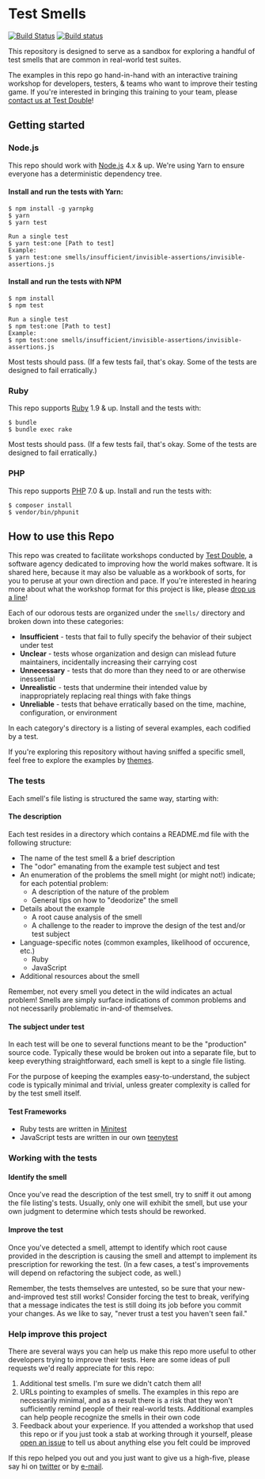 # Test Smells

[![Build Status](https://travis-ci.org/testdouble/test-smells.svg?branch=master)](https://travis-ci.org/testdouble/test-smells)
[![Build status](https://ci.appveyor.com/api/projects/status/4bj4uiu7q894scg2/branch/master?svg=true)](https://ci.appveyor.com/project/searls/test-smells/branch/master)

This repository is designed to serve as a sandbox for exploring a handful of test
smells that are common in real-world test suites.

The examples in this repo go hand-in-hand with an interactive training workshop
for developers, testers, & teams who want to improve their testing game. If
you're interested in bringing this training to your team, please [contact us at
Test Double](mailto:hello+testsmells@testdouble.com)!

## Getting started

### Node.js

This repo should work with [Node.js](http://nodejs.org) 4.x & up. We're using 
Yarn to ensure everyone has a deterministic dependency tree.

#### Install and run the tests with Yarn:

```
$ npm install -g yarnpkg
$ yarn
$ yarn test

Run a single test
$ yarn test:one [Path to test]
Example:
$ yarn test:one smells/insufficient/invisible-assertions/invisible-assertions.js
```


#### Install and run the tests with NPM

```
$ npm install
$ npm test

Run a single test
$ npm test:one [Path to test]
Example:
$ npm test:one smells/insufficient/invisible-assertions/invisible-assertions.js
```

Most tests should pass. (If a few tests fail, that's okay. Some of the tests are
designed to fail erratically.)

### Ruby

This repo supports [Ruby](https://www.ruby-lang.org) 1.9 & up. Install and the
tests with:

```
$ bundle
$ bundle exec rake
```

Most tests should pass. (If a few tests fail, that's okay. Some of the tests are
designed to fail erratically.)

### PHP

This repo supports [PHP](http://php.net) 7.0 & up. Install and run the tests with:

```
$ composer install
$ vendor/bin/phpunit
```


## How to use this Repo

This repo was created to facilitate workshops conducted by [Test
Double](http://testdouble.com), a software agency dedicated to improving how the
world makes software. It is shared here, because it may also be valuable as a
workbook of sorts, for you to peruse at your own direction and pace. If you're
interested in hearing more about what the workshop format for this project is
like, please [drop us a line](mailto:hello+testsmells@testdouble.com)!

Each of our odorous tests are organized under the `smells/` directory and broken
down into these categories:

* **Insufficient** - tests that fail to fully specify the behavior of their
subject under test
* **Unclear** - tests whose organization and design can mislead future
maintainers, incidentally increasing their carrying cost
* **Unnecessary** - tests that do more than they need to or are otherwise
inessential
* **Unrealistic** - tests that undermine their intended value by inappropriately
replacing real things with fake things
* **Unreliable** - tests that behave erratically based on the time, machine,
configuration, or environment

In each category's directory is a listing of several examples, each codified by
a test.

If you're exploring this repository without having sniffed a specific smell,
feel free to explore the examples by [themes](./THEMES.md).

### The tests

Each smell's file listing is structured the same way, starting with:

#### The description

Each test resides in a directory which contains a README.md file with the
following structure:

* The name of the test smell & a brief description
* The "odor" emanating from the example test subject and test
* An enumeration of the problems the smell might (or might not!) indicate; for
each potential problem:
  * A description of the nature of the problem
  * General tips on how to "deodorize" the smell
* Details about the example
  * A root cause analysis of the smell
  * A challenge to the reader to improve the design of the test and/or test
  subject
* Language-specific notes (common examples, likelihood of occurence, etc.)
  * Ruby
  * JavaScript
* Additional resources about the smell

Remember, not every smell you detect in the wild indicates an actual problem!
Smells are simply surface indications of common problems and not necessarily
problematic in-and-of themselves.

#### The subject under test

In each test will be one to several functions meant to be the "production"
source code. Typically these would be broken out into a separate file, but to
keep everything straightforward, each smell is kept to a single file listing.

For the purpose of keeping the examples easy-to-understand, the subject code is
typically minimal and trivial, unless greater complexity is called for by the
test smell itself.

#### Test Frameworks

* Ruby tests are written in [Minitest](https://github.com/seattlerb/minitest)
* JavaScript tests are written in our own [teenytest](https://github.com/testdouble/teenytest)

### Working with the tests

#### Identify the smell

Once you've read the description of the test smell, try to sniff it out among the
file listing's tests. Usually, only one will exhibit the smell, but use your own
judgment to determine which tests should be reworked.

#### Improve the test

Once you've detected a smell, attempt to identify which root cause provided in
the description is causing the smell and attempt to implement its prescription
for reworking the test. (In a few cases, a test's improvements will depend on
refactoring the subject code, as well.)

Remember, the tests themselves are untested, so be sure that your
new-and-improved test still works! Consider forcing the test to break, verifying
that a message indicates the test is still doing its job before you commit your
changes. As we like to say, "never trust a test you haven't seen fail."

### Help improve this project

There are several ways you can help us make this repo more useful to other
developers trying to improve their tests. Here are some ideas of pull requests
we'd really appreciate for this repo:

1. Additional test smells. I'm sure we didn't catch them all!
2. URLs pointing to examples of smells. The examples in this repo are necessarily
minimal, and as a result there is a risk that they won't sufficiently remind
people of their real-world tests. Additional examples can help people recognize
the smells in their own code
3. Feedback about your experience. If you attended a workshop that used this repo
or if you just took a stab at working through it yourself, please [open an
issue](https://github.com/testdouble/test-smells/issues/new) to tell us about
anything else you felt could be improved

If this repo helped you out and you just want to give us a high-five, please say
hi on [twitter](https://twitter.com/testdouble) or by
[e-mail](mailto:hello@testdouble.com).
